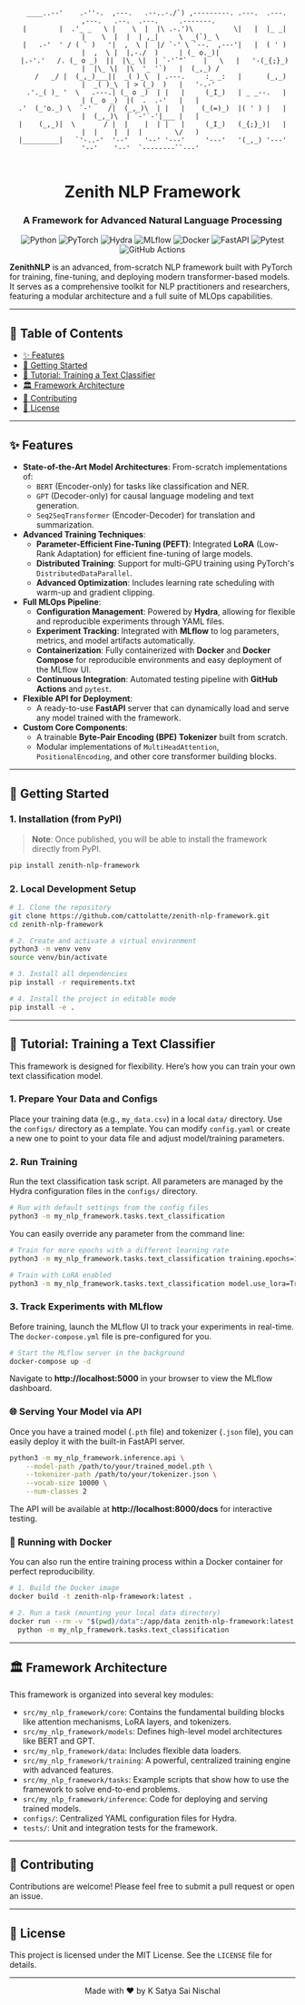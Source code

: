 <div align="center">

```
  ____..--'    .-''-.  ,---.   .--..-./`) ,---------. .---.  .---.         ,---.   .--.  .---.     .-------.  
 |        |  .'_ _   \ |    \  |  |\ .-.')\          \|   |  |_ _|         |    \  |  |  | ,_|     \  _(`)_ \ 
 |   .-'  ' / ( ` )   '|  ,  \ |  |/ `-' \ `--.  ,---'|   |  ( ' )         |  ,  \ |  |,-./  )     | (_ o._)| 
 |.-'.'   /. (_ o _)  ||  |\_ \|  | `-'`"`    |   \   |   '-(_{;}_)        |  |\_ \|  |\  '_ '`)   |  (_,_) / 
    /   _/ |  (_,_)___||  _( )_\  | .---.     :_ _:   |      (_,_)         |  _( )_\  | > (_)  )   |   '-.-'  
  .'._( )_ '  \   .---.| (_ o _)  | |   |     (_I_)   | _ _--.   |         | (_ o _)  |(  .  .-'   |   |      
.'  (_'o._) \  `-'    /|  (_,_)\  | |   |    (_(=)_)  |( ' ) |   |         |  (_,_)\  | `-'`-'|___ |   |      
|    (_,_)|  \       / |  |    |  | |   |     (_I_)   (_{;}_)|   |         |  |    |  |  |        \/   )      
|_________|   `'-..-'  '--'    '--' '---'     '---'   '(_,_) '---'         '--'    '--'  `--------``---'      
                                                                                                                                         
```

# Zenith NLP Framework

### A Framework for Advanced Natural Language Processing

</div>

<div align="center">

![Python](https://img.shields.io/badge/Python-3.8%2B-blue?style=for-the-badge&logo=python)
![PyTorch](https://img.shields.io/badge/PyTorch-2.0%2B-orange?style=for-the-badge&logo=pytorch)
![Hydra](https://img.shields.io/badge/Hydra-1.3-8A2BE2?style=for-the-badge&logo=hydra)
![MLflow](https://img.shields.io/badge/MLflow-2.5-00A6E0?style=for-the-badge&logo=mlflow)
![Docker](https://img.shields.io/badge/Docker-20.10-blue?style=for-the-badge&logo=docker)
![FastAPI](https://img.shields.io/badge/FastAPI-0.104-009688?style=for-the-badge&logo=fastapi)
![Pytest](https://img.shields.io/badge/Pytest-7.4-0A9B9B?style=for-the-badge&logo=pytest)
![GitHub Actions](https://img.shields.io/badge/GitHub%20Actions-black?style=for-the-badge&logo=github-actions)

</div>

**ZenithNLP** is an advanced, from-scratch NLP framework built with PyTorch for training, fine-tuning, and deploying modern transformer-based models. It serves as a comprehensive toolkit for NLP practitioners and researchers, featuring a modular architecture and a full suite of MLOps capabilities.

---

## 📜 Table of Contents

- [✨ Features](#-features)
- [🚀 Getting Started](#-getting-started)
- [📖 Tutorial: Training a Text Classifier](#-tutorial-training-a-text-classifier)
- [🏛️ Framework Architecture](#️-framework-architecture)
- [🤝 Contributing](#-contributing)
- [📄 License](#-license)

---

## ✨ Features

- **State-of-the-Art Model Architectures**: From-scratch implementations of:
  - `BERT` (Encoder-only) for tasks like classification and NER.
  - `GPT` (Decoder-only) for causal language modeling and text generation.
  - `Seq2SeqTransformer` (Encoder-Decoder) for translation and summarization.
- **Advanced Training Techniques**:
  - **Parameter-Efficient Fine-Tuning (PEFT)**: Integrated **LoRA** (Low-Rank Adaptation) for efficient fine-tuning of large models.
  - **Distributed Training**: Support for multi-GPU training using PyTorch\'s `DistributedDataParallel`.
  - **Advanced Optimization**: Includes learning rate scheduling with warm-up and gradient clipping.
- **Full MLOps Pipeline**:
  - **Configuration Management**: Powered by **Hydra**, allowing for flexible and reproducible experiments through YAML files.
  - **Experiment Tracking**: Integrated with **MLflow** to log parameters, metrics, and model artifacts automatically.
  - **Containerization**: Fully containerized with **Docker** and **Docker Compose** for reproducible environments and easy deployment of the MLflow UI.
  - **Continuous Integration**: Automated testing pipeline with **GitHub Actions** and `pytest`.
- **Flexible API for Deployment**:
  - A ready-to-use **FastAPI** server that can dynamically load and serve any model trained with the framework.
- **Custom Core Components**:
  - A trainable **Byte-Pair Encoding (BPE) Tokenizer** built from scratch.
  - Modular implementations of `MultiHeadAttention`, `PositionalEncoding`, and other core transformer building blocks.

---

## 🚀 Getting Started

### 1. Installation (from PyPI)

> **Note**: Once published, you will be able to install the framework directly from PyPI.

```bash
pip install zenith-nlp-framework
```

### 2. Local Development Setup

```bash
# 1. Clone the repository
git clone https://github.com/cattolatte/zenith-nlp-framework.git
cd zenith-nlp-framework

# 2. Create and activate a virtual environment
python3 -m venv venv
source venv/bin/activate

# 3. Install all dependencies
pip install -r requirements.txt

# 4. Install the project in editable mode
pip install -e .
```

---

## 📖 Tutorial: Training a Text Classifier

This framework is designed for flexibility. Here’s how you can train your own text classification model.

### 1. Prepare Your Data and Configs
Place your training data (e.g., `my_data.csv`) in a local `data/` directory. Use the `configs/` directory as a template. You can modify `config.yaml` or create a new one to point to your data file and adjust model/training parameters.

### 2. Run Training
Run the text classification task script. All parameters are managed by the Hydra configuration files in the `configs/` directory.

```bash
# Run with default settings from the config files
python3 -m my_nlp_framework.tasks.text_classification
```

You can easily override any parameter from the command line:

```bash
# Train for more epochs with a different learning rate
python3 -m my_nlp_framework.tasks.text_classification training.epochs=10 training.learning_rate=0.0005

# Train with LoRA enabled
python3 -m my_nlp_framework.tasks.text_classification model.use_lora=True model.lora_rank=8
```

### 3. Track Experiments with MLflow
Before training, launch the MLflow UI to track your experiments in real-time. The `docker-compose.yml` file is pre-configured for you.

```bash
# Start the MLflow server in the background
docker-compose up -d
```
Navigate to **http://localhost:5000** in your browser to view the MLflow dashboard.

### 🌐 Serving Your Model via API
Once you have a trained model (`.pth` file) and tokenizer (`.json` file), you can easily deploy it with the built-in FastAPI server.

```bash
python3 -m my_nlp_framework.inference.api \
    --model-path /path/to/your/trained_model.pth \
    --tokenizer-path /path/to/your/tokenizer.json \
    --vocab-size 10000 \
    --num-classes 2
```

The API will be available at **http://localhost:8000/docs** for interactive testing.

### 🐳 Running with Docker
You can also run the entire training process within a Docker container for perfect reproducibility.

```bash
# 1. Build the Docker image
docker build -t zenith-nlp-framework:latest .

# 2. Run a task (mounting your local data directory)
docker run --rm -v "$(pwd)/data":/app/data zenith-nlp-framework:latest \
  python -m my_nlp_framework.tasks.text_classification
```

---

## 🏛️ Framework Architecture

This framework is organized into several key modules:

-   `src/my_nlp_framework/core`: Contains the fundamental building blocks like attention mechanisms, LoRA layers, and tokenizers.
-   `src/my_nlp_framework/models`: Defines high-level model architectures like BERT and GPT.
-   `src/my_nlp_framework/data`: Includes flexible data loaders.
-   `src/my_nlp_framework/training`: A powerful, centralized training engine with advanced features.
-   `src/my_nlp_framework/tasks`: Example scripts that show how to use the framework to solve end-to-end problems.
-   `src/my_nlp_framework/inference`: Code for deploying and serving trained models.
-   `configs/`: Centralized YAML configuration files for Hydra.
-   `tests/`: Unit and integration tests for the framework.

---

## 🤝 Contributing

Contributions are welcome! Please feel free to submit a pull request or open an issue.

---

## 📄 License

This project is licensed under the MIT License. See the `LICENSE` file for details.

---

<div align="center">
Made with ❤️ by K Satya Sai Nischal
</div>









